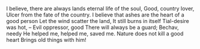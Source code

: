 I believe, there are always lands
eternal life of the soul,
Good, country lover,
Ulcer from the fate of the country.
I believe that ashes are the heart of a good person
Let the wind scatter the land,
It still burns in itself
Tial-desire was hot, –
Evil oppressor, good
There will always be a guard;
Bechav, needy
He helped me, helped me, saved me.
Nature does not kill a good heart
Brings old things with him!